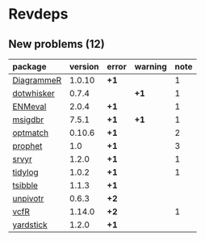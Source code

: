 # Revdeps

## New problems (12)

|package    |version |error  |warning |note |
|:----------|:-------|:------|:-------|:----|
|[DiagrammeR](problems.md#diagrammer)|1.0.10  |__+1__ |        |1    |
|[dotwhisker](problems.md#dotwhisker)|0.7.4   |       |__+1__  |1    |
|[ENMeval](problems.md#enmeval)|2.0.4   |__+1__ |        |1    |
|[msigdbr](problems.md#msigdbr)|7.5.1   |__+1__ |__+1__  |1    |
|[optmatch](problems.md#optmatch)|0.10.6  |__+1__ |        |2    |
|[prophet](problems.md#prophet)|1.0     |__+1__ |        |3    |
|[srvyr](problems.md#srvyr)|1.2.0   |__+1__ |        |1    |
|[tidylog](problems.md#tidylog)|1.0.2   |__+1__ |        |1    |
|[tsibble](problems.md#tsibble)|1.1.3   |__+1__ |        |     |
|[unpivotr](problems.md#unpivotr)|0.6.3   |__+2__ |        |     |
|[vcfR](problems.md#vcfr)|1.14.0  |__+2__ |        |1    |
|[yardstick](problems.md#yardstick)|1.2.0   |__+1__ |        |     |

